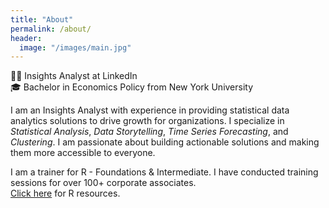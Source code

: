 ```yaml
---
title: "About"
permalink: /about/
header:
  image: "/images/main.jpg"
---
```


:woman_technologist: Insights Analyst at LinkedIn   
:mortar_board: Bachelor in Economics Policy from New York University

I am an Insights Analyst with experience in providing statistical data analytics solutions to drive growth for organizations. I specialize in *Statistical Analysis*, *Data Storytelling*, *Time Series Forecasting*, and *Clustering*. I am passionate about building actionable solutions and making them more accessible to everyone.

I am a trainer for R - Foundations & Intermediate. I have conducted training sessions for over 100+ corporate associates.  
[Click here](https://cbatra9.github.io/data-science-resources/) for R resources.
